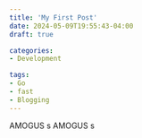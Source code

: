 ```yaml
---
title: 'My First Post'
date: 2024-05-09T19:55:43-04:00
draft: true

categories:
- Development

tags:
- Go
- fast
- Blogging
---
```


AMOGUS s
AMOGUS s
